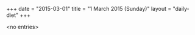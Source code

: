 +++
date = "2015-03-01"
title = "1 March 2015 (Sunday)"
layout = "daily-diet"
+++

<p>&lt;no entries&gt;</p>